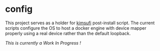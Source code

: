 # config

This project serves as a holder for [kimsufi][1] post-install script. 
The current scripts configure the OS to host a docker engine with device mapper properly using a real device rather than the default loopback.

*This is currently a Work In Progress !*

[1]: https://www.kimsufi.com/fr/index.xml